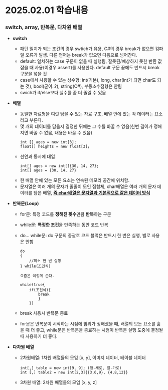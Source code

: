# 2025.02.01 **학습내용**

### switch, array, 반복문, 다차원 배열

-   **switch**

    -   패턴 일치가 되는 조건의 경우 swtich가 유용, C#의 경우 break가 없으면 컴파일 오류가 발생. 다른 언어는 break가 없으면 다음으로 넘어간다.
    -   default: 일치하는 case 구문이 없을 때 실행됨, 잘못된/예상하지 못한 반환 값 잡을 때 사용(이경우 assert)를 사용한다. default 구문 끝에도 반드시 break구문을 넣을 것
    -   case에서 사용할 수 있는 상수형: int(기본), long, char(int가 되면 char도 되는 것), bool(굳이..?), string(C#), 부동소수점형은 안됨
    -   swich가 if/else보다 실수를 좀 더 줄일 수 있음

-   **배열**

    -   동일한 자료형을 여럿 담을 수 있는 자료 구조, 배열 안에 있는 각 데이터는 요소라고 부른다.
    -   몇 개의 데이터를 담을지 결정한 뒤에는 그 수를 바꿀 수 없음(한번 길이가 정해지면 바꿀 수 없음, 내용은 바꿀 수 있음)
        ```
        int [] ages = new int[3];
        float[] heights = new float[3];
        ```
    -   선언과 동시에 대입
        ```
        int[] ages = new int[]{30, 14, 27};
        int[] ages = {30, 14, 27}
        ```
    -   한 배열 안에 있는 모든 요소는 연속된 메모리 공간에 위치함.
    -   문자열은 여러 개의 문자가 줄줄이 모인 집합체, char배열은 여러 개의 문자 데이터를 담은 배열, <u>**즉 char배열은 문자열과 기본적으로 같은 데이터 방식**</u>

-   **반복문(Loop)**

    -   for문: 특정 코드를 **정해진 횟수**만큼 **반복**하는 구문
    -   while문: **특정한 조건**을 만족하는 동안 코드 반복
    -   do... while문: do 구문의 중괄호 코드 블럭은 반드시 한 번은 실행, 별로 사용은 안함

        ```
        do
        {
        	//최소 한 번 실행
        } while(조건식)

        요즘은 이렇게 쓴다.

        while(true{
        	if(조건식){
        		break
        		}
        	})
        ```

    -   break 사용시 반복문 종료
    -   for문은 반복문이 시작하는 시점에 범위가 정해졌을 때, 배열의 모든 요소를 훑을 때 더 좋고, while문은 반복문을 종료하는 시점이 반복문 실행 도중에 결정될때 사용하기 더 좋다.

-   **다차원 배열**

    -   2차원배열: 1차원 배열들의 모임 [x, y], 이미지 데이터, 테이블 데이터

        ```
        int[,] table = new int[9, 9]; (행-세로, 열-가로)
        int [,] table2 = new int[2,3]{{3,6,9}, {4,8,12}}
        ```

    -   3차원 배열: 2차원 배열들의 모임 [x, y, z]
